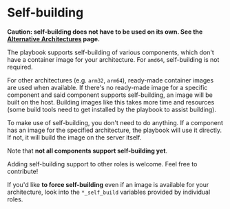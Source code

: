 # Self-building

**Caution: self-building does not have to be used on its own. See the [Alternative Architectures](alternative-architectures.md) page.**

The playbook supports self-building of various components, which don't have a container image for your architecture. For `amd64`, self-building is not required.

For other architectures (e.g. `arm32`, `arm64`), ready-made container images are used when available. If there's no ready-made image for a specific component and said component supports self-building, an image will be built on the host. Building images like this takes more time and resources (some build tools need to get installed by the playbook to assist building).

To make use of self-building, you don't need to do anything. If a component has an image for the specified architecture, the playbook will use it directly. If not, it will build the image on the server itself.

Note that **not all components support self-building yet**.

Adding self-building support to other roles is welcome. Feel free to contribute!

If you'd like **to force self-building** even if an image is available for your architecture, look into the `*_self_build` variables provided by individual roles.
